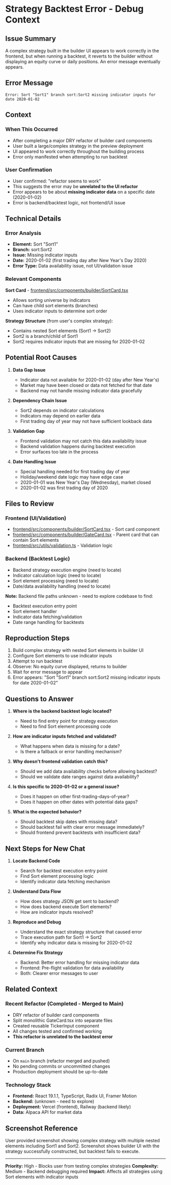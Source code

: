 # Strategy Backtest Error - Debug Context

## Issue Summary

A complex strategy built in the builder UI appears to work correctly in the frontend, but when running a backtest, it reverts to the builder without displaying an equity curve or daily positions. An error message eventually appears.

## Error Message

```
Error: Sort "Sort1" branch sort:Sort2 missing indicator inputs for date 2020-01-02
```

## Context

### When This Occurred
- After completing a major DRY refactor of builder card components
- User built a large/complex strategy in the preview deployment
- UI appeared to work correctly throughout the building process
- Error only manifested when attempting to run backtest

### User Confirmation
- User confirmed: "refactor seems to work"
- This suggests the error may be **unrelated to the UI refactor**
- Error appears to be about **missing indicator data** on a specific date (2020-01-02)
- Error is backend/backtest logic, not frontend/UI issue

## Technical Details

### Error Analysis
- **Element:** Sort "Sort1"
- **Branch:** sort:Sort2
- **Issue:** Missing indicator inputs
- **Date:** 2020-01-02 (first trading day after New Year's Day 2020)
- **Error Type:** Data availability issue, not UI/validation issue

### Relevant Components

**Sort Card** - [frontend/src/components/builder/SortCard.tsx](frontend/src/components/builder/SortCard.tsx)
- Allows sorting universe by indicators
- Can have child sort elements (branches)
- Uses indicator inputs to determine sort order

**Strategy Structure** (from user's complex strategy):
- Contains nested Sort elements (Sort1 → Sort2)
- Sort2 is a branch/child of Sort1
- Sort2 requires indicator inputs that are missing for 2020-01-02

## Potential Root Causes

1. **Data Gap Issue**
   - Indicator data not available for 2020-01-02 (day after New Year's)
   - Market may have been closed or data not fetched for that date
   - Backend may not handle missing indicator data gracefully

2. **Dependency Chain Issue**
   - Sort2 depends on indicator calculations
   - Indicators may depend on earlier data
   - First trading day of year may not have sufficient lookback data

3. **Validation Gap**
   - Frontend validation may not catch this data availability issue
   - Backend validation happens during backtest execution
   - Error surfaces too late in the process

4. **Date Handling Issue**
   - Special handling needed for first trading day of year
   - Holiday/weekend date logic may have edge case
   - 2020-01-01 was New Year's Day (Wednesday), market closed
   - 2020-01-02 was first trading day of 2020

## Files to Review

### Frontend (UI/Validation)
- [frontend/src/components/builder/SortCard.tsx](frontend/src/components/builder/SortCard.tsx) - Sort card component
- [frontend/src/components/builder/GateCard.tsx](frontend/src/components/builder/GateCard.tsx) - Parent card that can contain Sort elements
- [frontend/src/utils/validation.ts](frontend/src/utils/validation.ts) - Validation logic

### Backend (Backtest Logic)
- Backend strategy execution engine (need to locate)
- Indicator calculation logic (need to locate)
- Sort element processing (need to locate)
- Date/data availability handling (need to locate)

**Note:** Backend file paths unknown - need to explore codebase to find:
- Backtest execution entry point
- Sort element handler
- Indicator data fetching/validation
- Date range handling for backtests

## Reproduction Steps

1. Build complex strategy with nested Sort elements in builder UI
2. Configure Sort elements to use indicator inputs
3. Attempt to run backtest
4. Observe: No equity curve displayed, returns to builder
5. Wait for error message to appear
6. Error appears: "Sort "Sort1" branch sort:Sort2 missing indicator inputs for date 2020-01-02"

## Questions to Answer

1. **Where is the backend backtest logic located?**
   - Need to find entry point for strategy execution
   - Need to find Sort element processing code

2. **How are indicator inputs fetched and validated?**
   - What happens when data is missing for a date?
   - Is there a fallback or error handling mechanism?

3. **Why doesn't frontend validation catch this?**
   - Should we add data availability checks before allowing backtest?
   - Should we validate date ranges against data availability?

4. **Is this specific to 2020-01-02 or a general issue?**
   - Does it happen on other first-trading-days-of-year?
   - Does it happen on other dates with potential data gaps?

5. **What is the expected behavior?**
   - Should backtest skip dates with missing data?
   - Should backtest fail with clear error message immediately?
   - Should frontend prevent backtests with insufficient data?

## Next Steps for New Chat

1. **Locate Backend Code**
   - Search for backtest execution entry point
   - Find Sort element processing logic
   - Identify indicator data fetching mechanism

2. **Understand Data Flow**
   - How does strategy JSON get sent to backend?
   - How does backend execute Sort elements?
   - How are indicator inputs resolved?

3. **Reproduce and Debug**
   - Understand the exact strategy structure that caused error
   - Trace execution path for Sort1 → Sort2
   - Identify why indicator data is missing for 2020-01-02

4. **Determine Fix Strategy**
   - Backend: Better error handling for missing indicator data
   - Frontend: Pre-flight validation for data availability
   - Both: Clearer error messages to user

## Related Context

### Recent Refactor (Completed - Merged to Main)
- DRY refactor of builder card components
- Split monolithic GateCard.tsx into separate files
- Created reusable TickerInput component
- All changes tested and confirmed working
- **This refactor is unrelated to the backtest error**

### Current Branch
- On `main` branch (refactor merged and pushed)
- No pending commits or uncommitted changes
- Production deployment should be up-to-date

### Technology Stack
- **Frontend:** React 19.1.1, TypeScript, Radix UI, Framer Motion
- **Backend:** (unknown - need to explore)
- **Deployment:** Vercel (frontend), Railway (backend likely)
- **Data:** Alpaca API for market data

## Screenshot Reference

User provided screenshot showing complex strategy with multiple nested elements including Sort1 and Sort2. Screenshot shows builder UI with the strategy successfully constructed, but backtest fails to execute.

---

**Priority:** High - Blocks user from testing complex strategies
**Complexity:** Medium - Backend debugging required
**Impact:** Affects all strategies using Sort elements with indicator inputs
